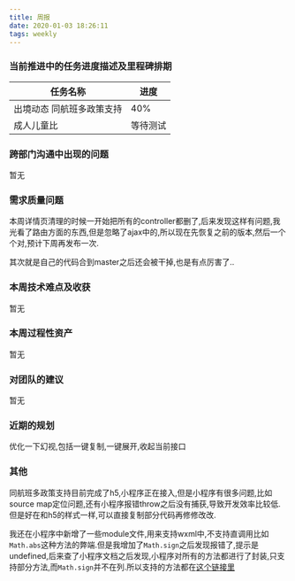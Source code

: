 ```yaml
---
title: 周报
date: 2020-01-03 18:26:11
tags: weekly
---
```


### 当前推进中的任务进度描述及里程碑排期

任务名称 | 进度
--- | ---
出境动态 同航班多政策支持 | 40%
成人儿童比 | 等待测试


### 跨部门沟通中出现的问题

暂无

### 需求质量问题

本周详情页清理的时候一开始把所有的controller都删了,后来发现这样有问题,我光看了路由方面的东西,但是忽略了ajax中的,所以现在先恢复之前的版本,然后一个个对,预计下周再发布一次.

其次就是自己的代码合到master之后还会被干掉,也是有点厉害了..

### 本周技术难点及收获

暂无

### 本周过程性资产

暂无

### 对团队的建议

暂无

### 近期的规划

优化一下幻视,包括一键复制,一键展开,收起当前接口

### 其他

同航班多政策支持目前完成了h5,小程序正在接入,但是小程序有很多问题,比如source map定位问题,还有小程序报错throw之后没有捕获,导致开发效率比较低.但是好在和h5的样式一样,可以直接复制部分代码再修修改改.

我还在小程序中新增了一些module文件,用来支持wxml中,不支持直调用比如`Math.abs`这种方法的弊端.但是我增加了`Math.sign`之后发现报错了,提示是undefined,后来查了小程序文档之后发现,小程序对所有的方法都进行了封装,只支持部分方法,而`Math.sign`并不在列.所以支持的方法都在[这个链接里]([https://developers.weixin.qq.com/miniprogram/dev/reference/wxs/07basiclibrary.html])

